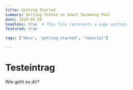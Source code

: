 ```yaml
---
title: Getting Started
summary: Getting Stated on Smart Swimming Pool
date: 2020-05-28
headless: true  # This file represents a page section.
featured: true

tags: ["docs", "getting-started", "tutorial"]

---
```

# Testeintrag

Wie geht es dir?
